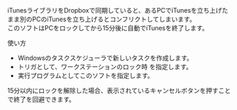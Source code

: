 iTunesライブラリをDropboxで同期していると、あるPCでiTunesを立ち上げたまま別のPCのiTunesを立ち上げるとコンフリクトしてしまいます。  
このソフトはPCをロックしてから15分後に自動でiTunesを終了します。  
  
使い方
- Windowsのタスクスケジューラで新しいタスクを作成します。
- トリガとして、ワークステーションのロック時 を指定します。
- 実行プログラムとしてこのソフトを指定します。  

15分以内にロックを解除した場合、表示されているキャンセルボタンを押すことで終了を回避できます。
